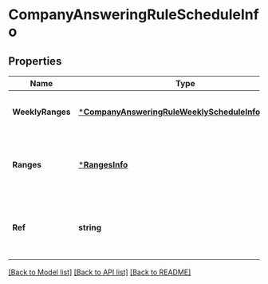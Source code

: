 # CompanyAnsweringRuleScheduleInfo

## Properties
Name | Type | Description | Notes
------------ | ------------- | ------------- | -------------
**WeeklyRanges** | [***CompanyAnsweringRuleWeeklyScheduleInfoRequest**](CompanyAnsweringRuleWeeklyScheduleInfoRequest.md) | Weekly schedule. If specified, ranges cannot be specified | [optional] [default to null]
**Ranges** | [***RangesInfo**](RangesInfo.md) | Specific data ranges. If specified, weeklyRanges cannot be specified | [optional] [default to null]
**Ref** | **string** | Reference to Business Hours or After Hours schedule &#x3D; [&#39;BusinessHours&#39;, &#39;AfterHours&#39;] | [optional] [default to null]

[[Back to Model list]](../README.md#documentation-for-models) [[Back to API list]](../README.md#documentation-for-api-endpoints) [[Back to README]](../README.md)


